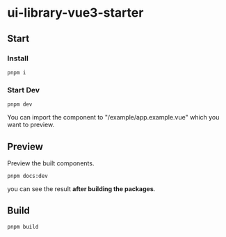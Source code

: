 # ui-library-vue3-starter

## Start

### Install

```shell
pnpm i
```

### Start Dev

```shell
pnpm dev
```

You can import the component to "/example/app.example.vue" which you want to preview.

## Preview

Preview the built components.

```shell
pnpm docs:dev
```

you can see the result **after building the packages**.

## Build

```shell
pnpm build
```
